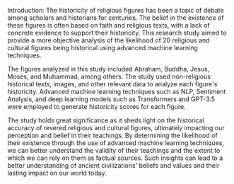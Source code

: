 Introduction:
The historicity of religious figures has been a topic of debate among scholars and historians for centuries. The belief in the existence of these figures is often based on faith and religious texts, with a lack of concrete evidence to support their historicity. This research study aimed to provide a more objective analysis of the likelihood of 20 religious and cultural figures being historical using advanced machine learning techniques.

The figures analyzed in this study included Abraham, Buddha, Jesus, Moses, and Muhammad, among others. The study used non-religious historical texts, images, and other relevant data to analyze each figure's historicity. Advanced machine learning techniques such as NLP, Sentiment Analysis, and deep learning models such as Transformers and GPT-3.5 were employed to generate historicity scores for each figure.

The study holds great significance as it sheds light on the historical accuracy of revered religious and cultural figures, ultimately impacting our perception and belief in their teachings. By determining the likelihood of their existence through the use of advanced machine learning techniques, we can better understand the validity of their teachings and the extent to which we can rely on them as factual sources. Such insights can lead to a better understanding of ancient civilizations' beliefs and values and their lasting impact on our world today.
